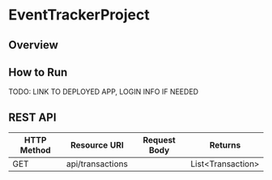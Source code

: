 # EventTrackerProject

## Overview


## How to Run
TODO: LINK TO DEPLOYED APP, LOGIN INFO IF NEEDED

## REST API
| HTTP Method | Resource URI     | Request Body | Returns                  |
|-------------|------------------|--------------|--------------------------|
|GET          | api/transactions |              | List&lt;Transaction&gt; |
